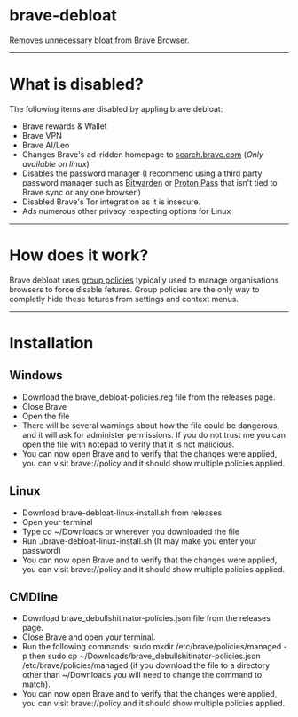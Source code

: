 # brave-debloat
Removes unnecessary bloat from Brave Browser.

-------

# What is disabled?

The following items are disabled by appling brave debloat:

* Brave rewards & Wallet
* Brave VPN
* Brave AI/Leo
* Changes Brave's ad-ridden homepage to [search.brave.com](https://search.brave.com) (*Only available on linux*)
* Disables the password manager (I recommend using a third party password manager such as [Bitwarden](https://bitwarden.com) or [Proton Pass](https://proton.me/pass) that isn't tied to Brave sync or any one browser.)
* Disabled Brave's Tor integration as it is insecure.
* Ads numerous other privacy respecting options for Linux

-------

# How does it work?

Brave debloat uses [group policies](https://support.brave.com/hc/en-us/articles/360039248271-Group-Policy) typically used to manage organisations browsers to force disable fetures. Group policies are the only way to completly hide these fetures from settings and context menus.

-------

# Installation
## Windows
* Download the brave_debloat-policies.reg file from the releases page.
* Close Brave
* Open the file
* There will be several warnings about how the file could be dangerous, and it will ask for administer permissions. If you do not trust me you can open the file with notepad to verify that it is not malicious.
* You can now open Brave and to verify that the changes were applied, you can visit brave://policy and it should show multiple policies applied.

## Linux
* Download brave-debloat-linux-install.sh from releases
* Open your terminal
* Type cd ~/Downloads or wherever you downloaded the file
* Run ./brave-debloat-linux-install.sh (It may make you enter your password)
* You can now open Brave and to verify that the changes were applied, you can visit brave://policy and it should show multiple policies applied.

## CMDline
* Download brave_debullshitinator-policies.json file from the releases page.
* Close Brave and open your terminal.
* Run the following commands: sudo mkdir /etc/brave/policies/managed -p then sudo cp ~/Downloads/brave_debullshitinator-policies.json /etc/brave/policies/managed (if you download the file to a directory other than ~/Downloads you will need to change the command to match).
* You can now open Brave and to verify that the changes were applied, you can visit brave://policy and it should show multiple policies applied.
